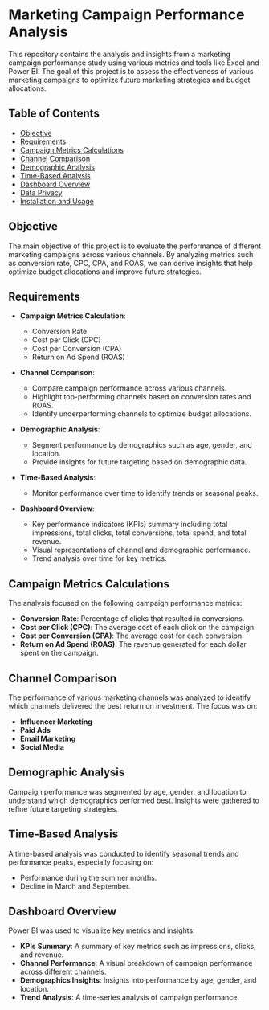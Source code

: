 # Marketing Campaign Performance Analysis

This repository contains the analysis and insights from a marketing campaign performance study using various metrics and tools like Excel and Power BI. The goal of this project is to assess the effectiveness of various marketing campaigns to optimize future marketing strategies and budget allocations.

## Table of Contents
- [Objective](#objective)
- [Requirements](#requirements)
- [Campaign Metrics Calculations](#campaign-metrics-calculations)
- [Channel Comparison](#channel-comparison)
- [Demographic Analysis](#demographic-analysis)
- [Time-Based Analysis](#time-based-analysis)
- [Dashboard Overview](#dashboard-overview)
- [Data Privacy](#data-privacy)
- [Installation and Usage](#installation-and-usage)

## Objective
The main objective of this project is to evaluate the performance of different marketing campaigns across various channels. By analyzing metrics such as conversion rate, CPC, CPA, and ROAS, we can derive insights that help optimize budget allocations and improve future strategies.

## Requirements
- **Campaign Metrics Calculation**:
    - Conversion Rate
    - Cost per Click (CPC)
    - Cost per Conversion (CPA)
    - Return on Ad Spend (ROAS)
  
- **Channel Comparison**:
    - Compare campaign performance across various channels.
    - Highlight top-performing channels based on conversion rates and ROAS.
    - Identify underperforming channels to optimize budget allocations.

- **Demographic Analysis**:
    - Segment performance by demographics such as age, gender, and location.
    - Provide insights for future targeting based on demographic data.

- **Time-Based Analysis**:
    - Monitor performance over time to identify trends or seasonal peaks.

- **Dashboard Overview**:
    - Key performance indicators (KPIs) summary including total impressions, total clicks, total conversions, total spend, and total revenue.
    - Visual representations of channel and demographic performance.
    - Trend analysis over time for key metrics.

## Campaign Metrics Calculations
The analysis focused on the following campaign performance metrics:
- **Conversion Rate**: Percentage of clicks that resulted in conversions.
- **Cost per Click (CPC)**: The average cost of each click on the campaign.
- **Cost per Conversion (CPA)**: The average cost for each conversion.
- **Return on Ad Spend (ROAS)**: The revenue generated for each dollar spent on the campaign.

## Channel Comparison
The performance of various marketing channels was analyzed to identify which channels delivered the best return on investment. The focus was on:
- **Influencer Marketing**
- **Paid Ads**
- **Email Marketing**
- **Social Media**

## Demographic Analysis
Campaign performance was segmented by age, gender, and location to understand which demographics performed best. Insights were gathered to refine future targeting strategies.

## Time-Based Analysis
A time-based analysis was conducted to identify seasonal trends and performance peaks, especially focusing on:
- Performance during the summer months.
- Decline in March and September.

## Dashboard Overview
Power BI was used to visualize key metrics and insights:
- **KPIs Summary**: A summary of key metrics such as impressions, clicks, and revenue.
- **Channel Performance**: A visual breakdown of campaign performance across different channels.
- **Demographics Insights**: Insights into performance by age, gender, and location.
- **Trend Analysis**: A time-series analysis of campaign performance.

